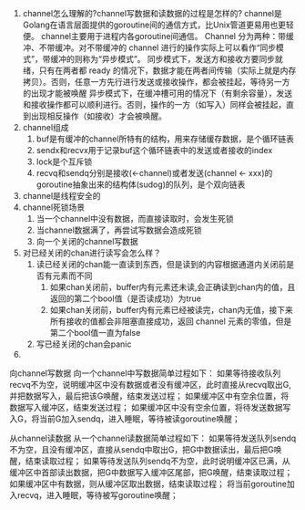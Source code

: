 1. channel怎么理解的?channel写数据和读数据的过程是怎样的?
    channel是Golang在语言层面提供的goroutine间的通信方式，比Unix管道更易用也更轻便。
    channel主要用于进程内各goroutine间通信。
    Channel 分为两种：带缓冲、不带缓冲。对不带缓冲的 channel 进行的操作实际上可以看作“同步模式”，带缓冲的则称为“异步模式”。
    同步模式下，发送方和接收方要同步就绪，只有在两者都 ready 的情况下，数据才能在两者间传输（实际上就是内存拷贝）。否则，任意一方先行进行发送或接收操作，都会被挂起，等待另一方的出现才能被唤醒 
    异步模式下，在缓冲槽可用的情况下（有剩余容量），发送和接收操作都可以顺利进行。否则，操作的一方（如写入）同样会被挂起，直到出现相反操作（如接收）才会被唤醒。
2. channel组成 
   1. buf是有缓冲的channel所特有的结构，用来存储缓存数据，是个循环链表 
   2. sendx和recvx用于记录buf这个循环链表中的发送或者接收的index
   3. lock是个互斥锁 
   4. recvq和sendq分别是接收(<-channel)或者发送(channel <- xxx)的goroutine抽象出来的结构体(sudog)的队列，是个双向链表
3. channel是线程安全的
4. channel死锁场景
   1. 当一个channel中没有数据，而直接读取时，会发生死锁
   2. 当channel数据满了，再尝试写数据会造成死锁
   3. 向一个关闭的channel写数据
5. 对已经关闭的chan进行读写会怎么样？
   1. 读已经关闭的chan能一直读到东西，但是读到的内容根据通道内关闭前是否有元素而不同
      1. 如果chan关闭前，buffer内有元素还未读,会正确读到chan内的值，且返回的第二个bool值（是否读成功）为true
      2. 如果chan关闭前，buffer内有元素已经被读完，chan内无值，接下来所有接收的值都会非阻塞直接成功，返回 channel 元素的零值，但是第二个bool值一直为false
   2. 写已经关闭的chan会panic
6. 
向channel写数据 向一个channel中写数据简单过程如下：
如果等待接收队列recvq不为空，说明缓冲区中没有数据或者没有缓冲区，此时直接从recvq取出G,并把数据写入，最后把该G唤醒，结束发送过程； 如果缓冲区中有空余位置，将数据写入缓冲区，结束发送过程； 如果缓冲区中没有空余位置，将待发送数据写入G，将当前G加入sendq，进入睡眠，等待被读goroutine唤醒；

从channel读数据 从一个channel读数据简单过程如下：
如果等待发送队列sendq不为空，且没有缓冲区，直接从sendq中取出G，把G中数据读出，最后把G唤醒，结束读取过程； 如果等待发送队列sendq不为空，此时说明缓冲区已满，从缓冲区中首部读出数据，把G中数据写入缓冲区尾部，把G唤醒，结束读取过程； 如果缓冲区中有数据，则从缓冲区取出数据，结束读取过程； 将当前goroutine加入recvq，进入睡眠，等待被写goroutine唤醒；